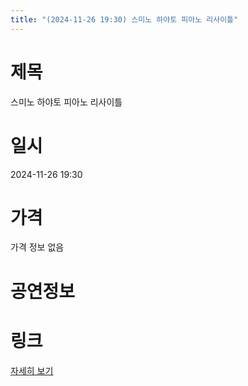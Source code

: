 ```yaml
---
title: "(2024-11-26 19:30) 스미노 하야토 피아노 리사이틀"
---
```


# 제목
스미노 하야토 피아노 리사이틀

# 일시
2024-11-26 19:30

# 가격
가격 정보 없음

# 공연정보
  
  


# 링크
[자세히 보기](https://www.sac.or.kr/site/main/show/show_view?SN=66620 "https://www.sac.or.kr/site/main/show/show_view?SN=66620")
